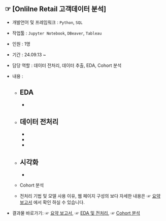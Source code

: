 ## ☞ [Onlilne Retail 고객데이터 분석]
- 개발언어 및 프레임워크 : `Python`, `SQL`
- 작업툴 : `Jupyter Notebook`, `DBeaver`, `Tableau`
- 인원 : 1명
- 기간 : 24.09.13 ~ 
- 담당 역할 : 데이터 전처리, 데이터 추출, EDA, Cohort 분석
- 내용 :
  - EDA
    - 
    - 
  - 데이터 전처리
    - 
      - 
      - 
      - 
  - 시각화
    - 
    - 
  - Cohort 분석

      
  - 전처리 기법 및 모델 사용 이유, 웹 페이지 구성의 보다 자세한 내용은 ☞ [요약 보고서]() 에서 확인 하실 수 있습니다.
  
- 결과물 바로가기: ☞ [요약 보고서](), ☞ [EDA 및 전처리](https://github.com/jjhwk/Online-Retail/blob/main/EDA.ipynb),
          ☞ [Cohort 분석](https://github.com/jjhwk/Online-Retail/blob/main/Cohort.ipynb)

